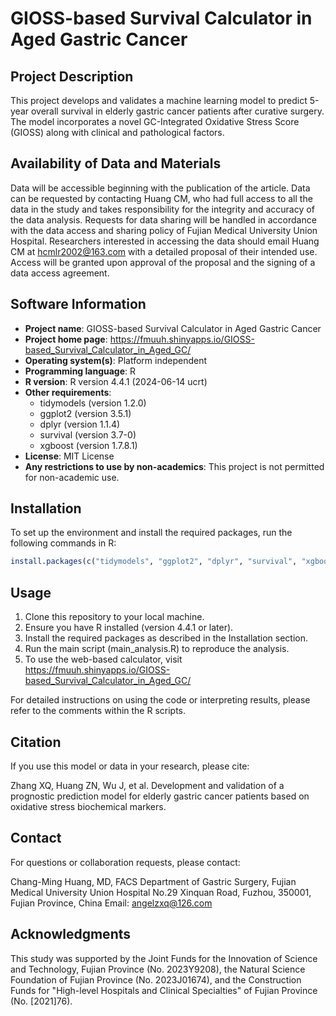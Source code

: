 # GIOSS-based Survival Calculator in Aged Gastric Cancer

## Project Description

This project develops and validates a machine learning model to predict 5-year overall survival in elderly gastric cancer patients after curative surgery. The model incorporates a novel GC-Integrated Oxidative Stress Score (GIOSS) along with clinical and pathological factors.

## Availability of Data and Materials

Data will be accessible beginning with the publication of the article. Data can be requested by contacting Huang CM, who had full access to all the data in the study and takes responsibility for the integrity and accuracy of the data analysis. Requests for data sharing will be handled in accordance with the data access and sharing policy of Fujian Medical University Union Hospital. Researchers interested in accessing the data should email Huang CM at hcmlr2002@163.com with a detailed proposal of their intended use. Access will be granted upon approval of the proposal and the signing of a data access agreement.

## Software Information

- **Project name**: GIOSS-based Survival Calculator in Aged Gastric Cancer
- **Project home page**: https://fmuuh.shinyapps.io/GIOSS-based_Survival_Calculator_in_Aged_GC/
- **Operating system(s)**: Platform independent
- **Programming language**: R
- **R version**: R version 4.4.1 (2024-06-14 ucrt)
- **Other requirements**: 
  - tidymodels (version 1.2.0)
  - ggplot2 (version 3.5.1)
  - dplyr (version 1.1.4)
  - survival (version 3.7-0)
  - xgboost (version 1.7.8.1)
- **License**: MIT License
- **Any restrictions to use by non-academics**: This project is not permitted for non-academic use.

## Installation

To set up the environment and install the required packages, run the following commands in R:

```r
install.packages(c("tidymodels", "ggplot2", "dplyr", "survival", "xgboost"))
```

## Usage

1. Clone this repository to your local machine.
2. Ensure you have R installed (version 4.4.1 or later).
3. Install the required packages as described in the Installation section.
4. Run the main script (main_analysis.R) to reproduce the analysis.
5. To use the web-based calculator, visit https://fmuuh.shinyapps.io/GIOSS-based_Survival_Calculator_in_Aged_GC/

For detailed instructions on using the code or interpreting results, please refer to the comments within the R scripts.

## Citation

If you use this model or data in your research, please cite:

Zhang XQ, Huang ZN, Wu J, et al. Development and validation of a prognostic prediction model for elderly gastric cancer patients based on oxidative stress biochemical markers. 

## Contact

For questions or collaboration requests, please contact:

Chang-Ming Huang, MD, FACS
Department of Gastric Surgery, Fujian Medical University Union Hospital
No.29 Xinquan Road, Fuzhou, 350001, Fujian Province, China
Email: angelzxq@126.com

## Acknowledgments

This study was supported by the Joint Funds for the Innovation of Science and Technology, Fujian Province (No. 2023Y9208), the Natural Science Foundation of Fujian Province (No. 2023J01674), and the Construction Funds for "High-level Hospitals and Clinical Specialties" of Fujian Province (No. [2021]76).

